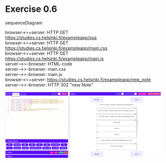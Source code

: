 # Exercise 0.6
sequenceDiagram

browser->>+server: HTTP GET https://studies.cs.helsinki.fi/exampleapp/spa <br>
browser->>+server: HTTP GET https://studies.cs.helsinki.fi/exampleapp/main.css <br>
browser->>+server: HTTP GET https://studies.cs.helsinki.fi/exampleapp/main.js <br>
server-->>-browser: HTML-code <br>
server-->>-browser: main.css <br>
server-->>-browser: main.js <br>
browser->>+server: https://studies.cs.helsinki.fi/exampleapp/new_note <br>
server-->>-browser: HTTP 302 "new Note"<br>


![Diagram](0_6.png)
